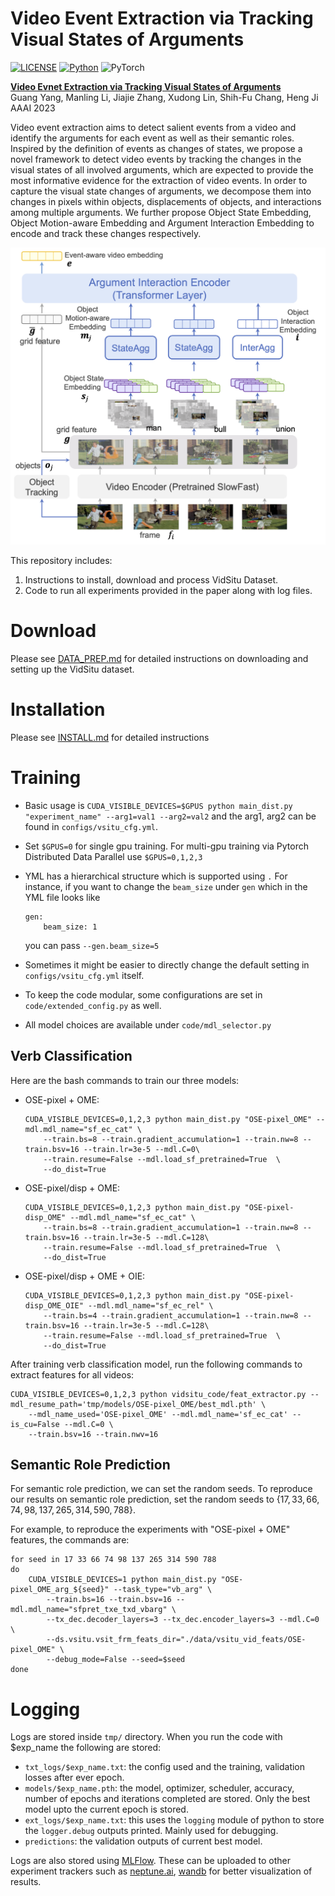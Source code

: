 # Video Event Extraction via Tracking Visual States of Arguments
[![LICENSE](https://img.shields.io/badge/license-MIT-green)](./LICENSE)
[![Python](https://img.shields.io/badge/python-3.6-blue)](https://www.python.org/)
![PyTorch](https://img.shields.io/badge/pytorch-1.5-yellow)

**[Video Evnet Extraction via Tracking Visual States of Arguments](https://arxiv.org/pdf/2211.01781.pdf)**<br>
Guang Yang, Manling Li, Jiajie Zhang, Xudong Lin, Shih-Fu Chang, Heng Ji<br>
AAAI 2023 <br>

Video event extraction aims to detect salient events from a video and identify the arguments for each event as well as their semantic roles. Inspired by the definition of events as changes of  states, we propose a novel framework to detect video events by tracking the changes in the visual states of all involved arguments, which are expected to provide the most informative evidence for the extraction of video events. In order to capture the visual state changes of arguments, we decompose them into changes in pixels within objects, displacements of objects, and interactions among multiple arguments. We further propose Object State Embedding, Object Motion-aware Embedding and Argument Interaction Embedding to encode and track these changes respectively.

![](./media/overview.png)

This repository includes:

1. Instructions to install, download and process VidSitu Dataset.
2. Code to run all experiments provided in the paper along with log files.

# Download

Please see [DATA_PREP.md](https://github.com/TheShadow29/VidSitu/blob/master/data/DATA_PREP.md) for detailed instructions on downloading and setting up the VidSitu dataset.

# Installation

Please see [INSTALL.md](./INSTALL.md) for detailed instructions


# Training

- Basic usage is `CUDA_VISIBLE_DEVICES=$GPUS python main_dist.py "experiment_name" --arg1=val1 --arg2=val2` and the arg1, arg2 can be found in `configs/vsitu_cfg.yml`.

- Set `$GPUS=0` for single gpu training. For multi-gpu training via Pytorch Distributed Data Parallel use `$GPUS=0,1,2,3`

- YML has a hierarchical structure which is supported using `.`
    For instance, if you want to change the `beam_size` under `gen` which in the YML file looks like
    ```
    gen:
        beam_size: 1
    ```
    you can pass `--gen.beam_size=5`

- Sometimes it might be easier to directly change the default setting in `configs/vsitu_cfg.yml` itself.

- To keep the code modular, some configurations are set in `code/extended_config.py` as well.

- All model choices are available under `code/mdl_selector.py`

## Verb Classification

Here are the bash commands to train our three models:

- OSE-pixel + OME:
    ```
    CUDA_VISIBLE_DEVICES=0,1,2,3 python main_dist.py "OSE-pixel_OME" --mdl.mdl_name="sf_ec_cat" \
        --train.bs=8 --train.gradient_accumulation=1 --train.nw=8 --train.bsv=16 --train.lr=3e-5 --mdl.C=0\
        --train.resume=False --mdl.load_sf_pretrained=True  \
        --do_dist=True
    ```

- OSE-pixel/disp + OME:
    ```
    CUDA_VISIBLE_DEVICES=0,1,2,3 python main_dist.py "OSE-pixel-disp_OME" --mdl.mdl_name="sf_ec_cat" \
        --train.bs=8 --train.gradient_accumulation=1 --train.nw=8 --train.bsv=16 --train.lr=3e-5 --mdl.C=128\
        --train.resume=False --mdl.load_sf_pretrained=True  \
        --do_dist=True
    ```

- OSE-pixel/disp + OME + OIE:
    ```
    CUDA_VISIBLE_DEVICES=0,1,2,3 python main_dist.py "OSE-pixel-disp_OME_OIE" --mdl.mdl_name="sf_ec_rel" \
        --train.bs=4 --train.gradient_accumulation=1 --train.nw=8 --train.bsv=16 --train.lr=3e-5 --mdl.C=128\
        --train.resume=False --mdl.load_sf_pretrained=True  \
        --do_dist=True
    ```

After training verb classification model,
run the following commands to extract features for all videos:
```
CUDA_VISIBLE_DEVICES=0,1,2,3 python vidsitu_code/feat_extractor.py --mdl_resume_path='tmp/models/OSE-pixel_OME/best_mdl.pth' \
	--mdl_name_used='OSE-pixel_OME' --mdl.mdl_name='sf_ec_cat' --is_cu=False --mdl.C=0 \
	--train.bsv=16 --train.nwv=16
```

## Semantic Role Prediction

For semantic role prediction,
we can set the random seeds.
To reproduce our results on semantic role prediction,
set the random seeds to $\{17, 33, 66, 74, 98, 137, 265, 314, 590, 788\}$.

For example, to reproduce the experiments with "OSE-pixel + OME" features, the commands are:
```
for seed in 17 33 66 74 98 137 265 314 590 788
do
    CUDA_VISIBLE_DEVICES=1 python main_dist.py "OSE-pixel_OME_arg_${seed}" --task_type="vb_arg" \
        --train.bs=16 --train.bsv=16 --mdl.mdl_name="sfpret_txe_txd_vbarg" \
        --tx_dec.decoder_layers=3 --tx_dec.encoder_layers=3 --mdl.C=0 \
        --ds.vsitu.vsit_frm_feats_dir="./data/vsitu_vid_feats/OSE-pixel_OME" \
        --debug_mode=False --seed=$seed
done
```


# Logging

Logs are stored inside `tmp/` directory. When you run the code with $exp_name the following are stored:
- `txt_logs/$exp_name.txt`: the config used and the training, validation losses after ever epoch.
- `models/$exp_name.pth`: the model, optimizer, scheduler, accuracy, number of epochs and iterations completed are stored. Only the best model upto the current epoch is stored.
- `ext_logs/$exp_name.txt`: this uses the `logging` module of python to store the `logger.debug` outputs printed. Mainly used for debugging.
- `predictions`: the validation outputs of current best model.

Logs are also stored using [MLFlow](https://www.mlflow.org/docs/latest/tracking.html). These can be uploaded to other experiment trackers such as [neptune.ai](https://neptune.ai/), [wandb](https://wandb.ai/site) for better visualization of results.
